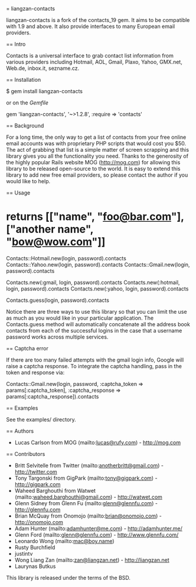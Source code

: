 = liangzan-contacts

liangzan-contacts is a fork of the contacts_19 gem. It aims to be compatible with 1.9 and above. It also provide interfaces to many European email providers.

== Intro

Contacts is a universal interface to grab contact list information from various providers including Hotmail, AOL, Gmail, Plaxo, Yahoo, GMX.net, Web.de, inbox.it, sezname.cz.

== Installation

 $ gem install liangzan-contacts

or on the *Gemfile*

 gem 'liangzan-contacts', '~>1.2.8', :require => 'contacts'

== Background

For a long time, the only way to get a list of contacts from your free online email accounts was with proprietary PHP scripts that would cost you $50. The act of grabbing that list is a simple matter of screen scrapping and this library gives you all the functionality you need. Thanks to the generosity of the highly popular Rails website MOG (http://mog.com) for allowing this library to be released open-source to the world. It is easy to extend this library to add new free email providers, so please contact the author if you would like to help.

== Usage

 # returns [["name", "foo@bar.com"], ["another name", "bow@wow.com"]]
 Contacts::Hotmail.new(login, password).contacts
 Contacts::Yahoo.new(login, password).contacts
 Contacts::Gmail.new(login, password).contacts

 Contacts.new(:gmail, login, password).contacts
 Contacts.new(:hotmail, login, password).contacts
 Contacts.new(:yahoo, login, password).contacts

 Contacts.guess(login, password).contacts

Notice there are three ways to use this library so that you can limit the use as much as you would like in your particular application. The Contacts.guess method will automatically concatenate all the address book contacts from each of the successful logins in the case that a username password works across multiple services.

== Captcha error

If there are too many failed attempts with the gmail login info, Google will raise a captcha response. To integrate the captcha handling, pass in the token and response via:

 Contacts::Gmail.new(login,
                     password,
                     :captcha_token => params[:captcha_token],
                     :captcha_response => params[:captcha_response]).contacts

== Examples

See the examples/ directory.

== Authors

* Lucas Carlson from MOG (mailto:lucas@rufy.com) - http://mog.com

== Contributors

* Britt Selvitelle from Twitter (mailto:anotherbritt@gmail.com) - http://twitter.com
* Tony Targonski from GigPark (mailto:tony@gigpark.com) - http://gigpark.com
* Waheed Barghouthi from Watwet (mailto:waheed.barghouthi@gmail.com) - http://watwet.com
* Glenn Sidney from Glenn Fu (mailto:glenn@glennfu.com) - http://glennfu.com
* Brian McQuay from Onomojo (mailto:brian@onomojo.com) - http://onomojo.com
* Adam Hunter (mailto:adamhunter@me.com) - http://adamhunter.me/
* Glenn Ford (mailto:glenn@glennfu.com) - http://www.glennfu.com/
* Leonardo Wong (mailto:mac@boy.name)
* Rusty Burchfield
* justintv
* Wong Liang Zan (mailto:zan@liangzan.net) - http://liangzan.net
* Laurynas Butkus

This library is released under the terms of the BSD.
